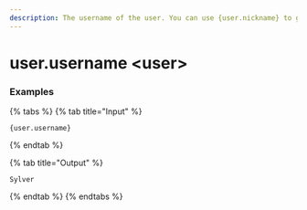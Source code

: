 ```yaml
---
description: The username of the user. You can use {user.nickname} to get their nickname, which is preferable in most cases.
---
```


# user.username <user\>

### Examples

{% tabs %}
{% tab title="Input" %}

```text
{user.username}
```

{% endtab %}

{% tab title="Output" %}

```text
Sylver
```

{% endtab %}
{% endtabs %}
